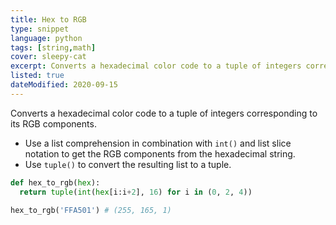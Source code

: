 ```yaml
---
title: Hex to RGB
type: snippet
language: python
tags: [string,math]
cover: sleepy-cat
excerpt: Converts a hexadecimal color code to a tuple of integers corresponding to its RGB components.
listed: true
dateModified: 2020-09-15
---
```


Converts a hexadecimal color code to a tuple of integers corresponding to its RGB components.

- Use a list comprehension in combination with `int()` and list slice notation to get the RGB components from the hexadecimal string.
- Use `tuple()` to convert the resulting list to a tuple.

```py
def hex_to_rgb(hex):
  return tuple(int(hex[i:i+2], 16) for i in (0, 2, 4))

hex_to_rgb('FFA501') # (255, 165, 1)
```
